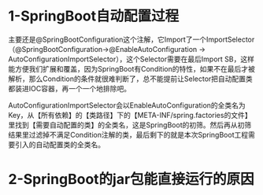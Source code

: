 # 1-SpringBoot自动配置过程

主要还是@SpringBootConfiguration这个注解，它Import了一个ImportSelector（@SpringBootConfiguration→@EnableAutoConfiguration → AutoConfigurationImportSelector），这个Selector需要在最后Import SB，这样能方便我们扩展和覆盖，因为SpringBoot有Condition的特性，如果不在最后才被解析，那么Condition的条件就很难判断了，总不能提前让Selector把自动配置类都装进IOC容器，再一个一个地排除吧。 

AutoConfigurationImportSelector会以EnableAutoConfiguration的全类名为Key，从【所有依赖】的【类路径】下的【META-INF/spring.factories的文件】里找到【需要自动配置的类】的全类名，这是SpringBoot的初筛。然后再从初筛结果里过滤掉不满足Condition注解的类，最后剩下的就是本次SpringBoot工程需要引入的自动配置类的全类名。 

# 2-SpringBoot的jar包能直接运行的原因

